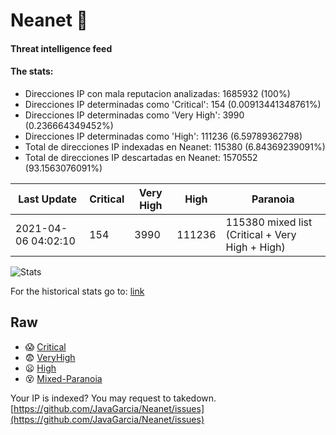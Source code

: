 # Neanet :hocho:
#### Threat intelligence feed
#### The stats:

- Direcciones IP con mala reputacion analizadas: 1685932 (100%)
- Direcciones IP determinadas como 'Critical':  154 (0.00913441348761%)
- Direcciones IP determinadas como 'Very High':  3990 (0.236664349452%)
- Direcciones IP determinadas como 'High':  111236 (6.59789362798)
- Total de direcciones IP indexadas en Neanet:  115380 (6.84369239091%)
- Total de direcciones IP descartadas en Neanet:  1570552 (93.1563076091%)

| Last Update | Critical | Very High | High | Paranoia |
| --- | --- | --- | --- | --- |
| 2021-04-06 04:02:10 | 154 | 3990 | 111236 | 115380 mixed list (Critical + Very High + High)|

![Stats](https://docs.google.com/spreadsheets/d/e/2PACX-1vSnaNMIXVabIpDJjufMlzH7poXnshF3mgd8Is1g9ytUEzVsP5my4Trn8f-xkoLLQ38xpL3HtmUexLo6/pubchart?oid=501124687&format=image)

For the historical stats go to: [link](/stats.csv)
## Raw
- :scream: [Critical](https://raw.githubusercontent.com/JavaGarcia/Neanet/master/blacklists/neanet_critical.txt)
- :fearful: [VeryHigh](https://raw.githubusercontent.com/JavaGarcia/Neanet/master/blacklists/neanet_veryHigh.txtt)
- :frowning: [High](https://raw.githubusercontent.com/JavaGarcia/Neanet/master/blacklists/neanet_high.txt)
- :dizzy_face: [Mixed-Paranoia](https://raw.githubusercontent.com/JavaGarcia/Neanet/master/blacklists/neanet_all.txt)


Your IP is indexed? You may request to takedown. [https://github.com/JavaGarcia/Neanet/issues](https://github.com/JavaGarcia/Neanet/issues)












































































































































































































































































































































































































































































































































































































































































































































































































































































































































































































































































































































































































































































































































































































































































































































































































































































































































































































































































































































































































































































































































































































































































































































































































































































































































































































































































































































































































































































































































































































































































































































































































































































































































































































































































































































































































































































































































































































































































































































































































































































































































































































































































































































































































































































































































































































































































































































































































































































































































































































































































































































































































































































































































































































































































































































































































